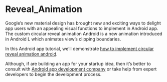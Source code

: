 # Reveal_Animation

Google’s new material design has brought new and exciting ways to delight app users with an appealing visual functions to implement in Android app. The custom circular reveal animation Android is a new animation introduced in Android L which animates view’s clipping boundaries.

In this Android app tutorial, we’ll demonstrate [how to implement circular reveal animation android](https://www.spaceotechnologies.com/implement-custom-circular-reveal-animation-android/).

Although, if are building an app for your startup idea, then it’s better to consult with [Android app development company](https://www.spaceotechnologies.com/android-app-development/) or take help from expert developers to begin the development process.
